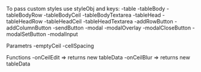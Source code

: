 To pass custom styles use styleObj and keys:
  -table
  -tableBody
  -tableBodyRow
  -tableBodyCeil
  -tableBodyTextarea
  -tableHead
  -tableHeadRow
  -tableHeadCeil
  -tableHeadTextarea
  -addRowButton
  -addColumnButton
  -sendButton
  -modal
  -modalOverlay
  -modalCloseButton
  -modalSetButton
  -modalInput

Parametrs
  -emptyCeil
  -cellSpacing

Functions
  -onCeilEdit => returns new tableData
  -onCeilBlur => returns new tableData